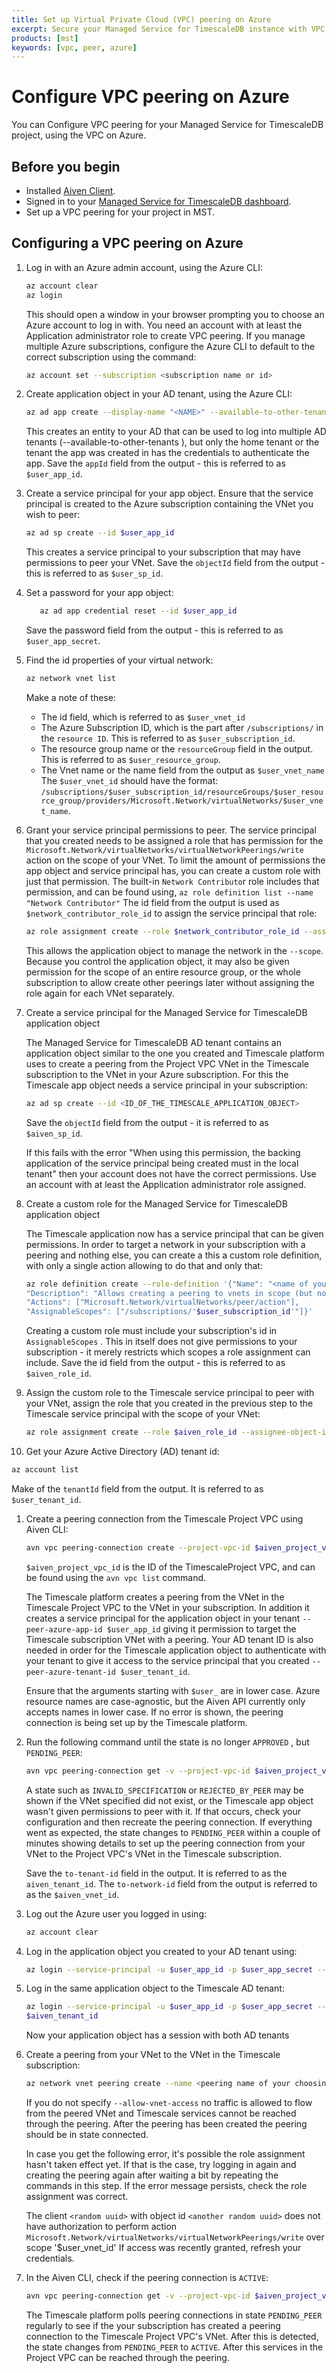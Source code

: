 ```yaml
---
title: Set up Virtual Private Cloud (VPC) peering on Azure
excerpt: Secure your Managed Service for TimescaleDB instance with VPC peering on Azure
products: [mst]
keywords: [vpc, peer, azure]
---
```


# Configure VPC peering on Azure

You can Configure VPC peering for your Managed Service for TimescaleDB project,
using the VPC on Azure.

## Before you begin

*   Installed [Aiven Client][aiven-client-install].
*   Signed in to your [Managed Service for TimescaleDB dashboard][mst-login].
*   Set up a VPC peering for your project in MST.

## Configuring a VPC peering on Azure

<Procedure>

1.  Log in with an Azure admin account, using the Azure CLI:

    ```bash
    az account clear
    az login
    ```

    This should open a window in your browser prompting you to choose an Azure
    account to log in with. You need an account with at least the Application
    administrator role to create VPC peering. If you manage multiple Azure
    subscriptions, configure the Azure CLI to default to the correct
    subscription using the command:

    ```bash
    az account set --subscription <subscription name or id>
    ```

1.  Create application object in your AD tenant, using the Azure CLI:

    ```bash
    az ad app create --display-name "<NAME>" --available-to-other-tenants --key-type Password
    ```

    This creates an entity to your AD that can be used to log into multiple AD
    tenants (--available-to-other-tenants ), but only the home tenant or the
    tenant the app was created in has the credentials to authenticate the app.
    Save the `appId`  field from the output - this is referred to as
    `$user_app_id`.

1.  Create a service principal for your app object. Ensure that the service
    principal is created to the Azure subscription containing the VNet you wish to peer:

    ```bash
    az ad sp create --id $user_app_id
    ```

    This creates a service principal to your subscription that may have
    permissions to peer your VNet. Save the `objectId` field from the output - this
    is referred to as `$user_sp_id`.

1.  Set a password for your app object:

     ```bash
        az ad app credential reset --id $user_app_id
    ```

    Save the password  field from the output - this is referred to as `$user_app_secret`.

1.  Find the id properties of your virtual network:

    ```bash
    az network vnet list
    ```

    Make a note of these:
    *   The id field, which is referred to as `$user_vnet_id`
    *   The Azure Subscription ID, which is the part after `/subscriptions/` in the
        `resource ID`. This is referred to as `$user_subscription_id`.
    *   The resource group name  or the `resourceGroup` field in the output.
        This is referred to as `$user_resource_group`.
    *   The Vnet name or the name  field from the output as `$user_vnet_name`
        The `$user_vnet_id` should have the format:
        `/subscriptions/$user_subscription_id/resourceGroups/$user_resource_group/providers/Microsoft.Network/virtualNetworks/$user_vnet_name`.

1.  Grant your service principal permissions to peer. The service principal that
    you created needs to be assigned a role that has permission for the
    `Microsoft.Network/virtualNetworks/virtualNetworkPeerings/write` action on
    the scope of your VNet. To limit the amount of permissions the app object
    and service principal has, you can create a custom role with just that
    permission. The built-in `Network Contributo`r role includes that
    permission, and can be found using, `az role definition list --name "Network
    Contributor"` The id  field from the output is used as
    `$network_contributor_role_id` to assign the service principal that role:

    ```bash
    az role assignment create --role $network_contributor_role_id --assignee-object-id $user_sp_id --scope $user_vnet_id
    ```

    This allows the application object to manage the network in the `--scope`.
    Because you control the application object, it may also be given permission
    for the scope of an entire resource group, or the whole subscription to
    allow create other peerings later without assigning the role again for each
    VNet separately.

1.  Create a service principal for the Managed Service for TimescaleDB
    application object

    The Managed Service for TimescaleDB AD tenant contains an application object
    similar to the one you created and Timescale platform uses to
    create a peering from the Project VPC VNet in the Timescale subscription to the
    VNet in your Azure subscription. For this the Timescale app object needs a
    service principal in your subscription:

    ```bash
    az ad sp create --id <ID_OF_THE_TIMESCALE_APPLICATION_OBJECT>
    ```

    Save the `objectId` field from the output - it is referred to as `$aiven_sp_id`.

    If this fails with the error "When using this permission, the backing
    application of the service principal being created must in the local tenant"
    then your account does not have the correct permissions. Use an account
    with at least the Application administrator role assigned.

1.  Create a custom role for the Managed Service for TimescaleDB application object

    The Timescale application now has a service principal that can be given
    permissions. In order to target a network in your subscription with a peering
    and nothing else, you can create a this a custom role definition, with only a
    single action allowing to do that and only that:

    ```bash
    az role definition create --role-definition '{"Name": "<name of your choosing>",
    "Description": "Allows creating a peering to vnets in scope (but not from)",
    "Actions": ["Microsoft.Network/virtualNetworks/peer/action"],
    "AssignableScopes": ["/subscriptions/'$user_subscription_id'"]}'
    ```

    Creating a custom role must include your subscription's id in
    `AssignableScopes` . This in itself does not give permissions to your
    subscription - it merely restricts which scopes a role assignment can
    include. Save the id  field from the output - this is referred to as
    `$aiven_role_id`.

1.  Assign the custom role to the Timescale service principal to peer with your
    VNet, assign the role that you created in the previous step to the Timescale
    service principal with the scope of your VNet:

    ```bash
    az role assignment create --role $aiven_role_id --assignee-object-id $aiven_sp_id --scope $user_vnet_id
    ```

1.  Get your Azure Active Directory (AD) tenant id:

   ```bash
   az account list
   ```

   Make of the `tenantId` field from the output. It is referred to as `$user_tenant_id`.

1.  Create a peering connection from the Timescale Project VPC using Aiven CLI:

    ```bash
    avn vpc peering-connection create --project-vpc-id $aiven_project_vpc_id --peer-cloud-account $user_subscription_id --peer-resource-group $user_resource_group --peer-vpc $user_vnet_name --peer-azure-app-id $user_app_id --peer-azure-tenant-id $user_tenant_id
    ```

    `$aiven_project_vpc_id` is the ID of the TimescaleProject VPC, and can be
    found using the `avn vpc list` command.

    The Timescale platform creates a peering from the VNet in the Timescale
    Project VPC to the VNet in your subscription. In addition it creates a
    service principal for the application object in your tenant
    `--peer-azure-app-id $user_app_id` giving it permission to target the
    Timescale subscription VNet with a peering. Your AD tenant ID is also needed
    in order for the Timescale application object to authenticate with your
    tenant to give it access to the service principal that you created
    `--peer-azure-tenant-id $user_tenant_id`.

    Ensure that the arguments starting with `$user_` are in lower case. Azure
    resource names are case-agnostic, but the Aiven API currently only accepts
    names in lower case. If no error is shown, the peering connection is being set
    up by the Timescale platform.

1.  Run the following command until the state is no longer `APPROVED` , but
    `PENDING_PEER`:

    ```bash
    avn vpc peering-connection get -v --project-vpc-id $aiven_project_vpc_id --peer-cloud-account $user_subscription_id --peer-resource-group $user_resource_group --peer-vpc $user_vnet_name
    ```

    A state such as `INVALID_SPECIFICATION`  or `REJECTED_BY_PEER`  may be shown
    if the VNet specified did not exist, or the Timescale app object wasn't
    given permissions to peer with it. If that occurs, check your configuration
    and then recreate the peering connection. If everything went as expected,
    the state changes to `PENDING_PEER`  within a couple of minutes showing
    details to set up the peering connection from your VNet to the Project VPC's
    VNet in the Timescale subscription.

    Save the `to-tenant-id` field in the output. It is referred to as the
    `aiven_tenant_id`. The `to-network-id`  field from the output is referred to
    as the `$aiven_vnet_id`.

1.  Log out the Azure user you logged in using:

    ```bash
    az account clear
    ```

1.  Log in the application object you created to your AD tenant using:

    ```bash
    az login --service-principal -u $user_app_id -p $user_app_secret --tenant $user_tenant_id
    ```

1.  Log in the same application object to the Timescale AD tenant:

    ```bash
    az login --service-principal -u $user_app_id -p $user_app_secret --tenant
    $aiven_tenant_id
    ```

    Now your application object has a session with both AD tenants

1.  Create a peering from your VNet to the VNet in the Timescale subscription:

    ```bash
    az network vnet peering create --name <peering name of your choosing> --remote-vnet $aiven_vnet_id --vnet-name $user_vnet_name --resource-group $user_resource_group --subscription $user_subscription_id --allow-vnet-access
    ```

    If you do not specify `--allow-vnet-access` no traffic is allowed to flow
    from the peered VNet and Timescale services cannot be reached through the
    peering. After the peering has been created the peering should be in state
    connected.

    In case you get the following error, it's possible the role assignment hasn't taken
    effect yet. If that is the case, try logging in again and creating the
    peering again after waiting a bit by repeating the commands in this step. If
    the error message persists, check the role assignment was correct.

    The client `<random uuid>` with object id `<another random uuid>` does not have
    authorization to perform action
    `Microsoft.Network/virtualNetworks/virtualNetworkPeerings/write` over scope
    '$user_vnet_id' If access was recently granted, refresh your credentials.

1.  In the Aiven CLI, check if the peering connection is `ACTIVE`:

    ```bash
    avn vpc peering-connection get -v --project-vpc-id $aiven_project_vpc_id --peer-cl
    ```

    The Timescale platform polls peering connections in state `PENDING_PEER`
    regularly to see if the your subscription has created a peering connection to
    the Timescale Project VPC's VNet. After this is detected, the state changes from
    `PENDING_PEER`  to `ACTIVE`. After this services in the Project VPC can be
    reached through the peering.

</Procedure>

[aiven-client-install]: /mst/:currentVersion:/aiven-client/aiven-client-install/
[create-service]: /mst/:currentVersion:/installation-mst/#create-your-first-service
[mst-login]: https://portal.managed.timescale.com
